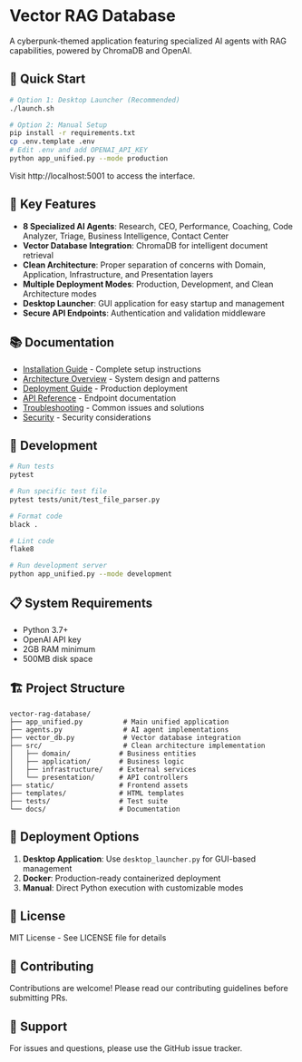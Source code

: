 # Vector RAG Database

A cyberpunk-themed application featuring specialized AI agents with RAG capabilities, powered by ChromaDB and OpenAI.

## 🚀 Quick Start

```bash
# Option 1: Desktop Launcher (Recommended)
./launch.sh

# Option 2: Manual Setup
pip install -r requirements.txt
cp .env.template .env
# Edit .env and add OPENAI_API_KEY
python app_unified.py --mode production
```

Visit http://localhost:5001 to access the interface.

## 🤖 Key Features

- **8 Specialized AI Agents**: Research, CEO, Performance, Coaching, Code Analyzer, Triage, Business Intelligence, Contact Center
- **Vector Database Integration**: ChromaDB for intelligent document retrieval
- **Clean Architecture**: Proper separation of concerns with Domain, Application, Infrastructure, and Presentation layers
- **Multiple Deployment Modes**: Production, Development, and Clean Architecture modes
- **Desktop Launcher**: GUI application for easy startup and management
- **Secure API Endpoints**: Authentication and validation middleware

## 📚 Documentation

- [Installation Guide](docs/guides/installation.md) - Complete setup instructions
- [Architecture Overview](docs/architecture/overview.md) - System design and patterns
- [Deployment Guide](docs/deployment/production.md) - Production deployment
- [API Reference](docs/reference/api.md) - Endpoint documentation
- [Troubleshooting](docs/guides/troubleshooting.md) - Common issues and solutions
- [Security](docs/guides/security.md) - Security considerations

## 🧪 Development

```bash
# Run tests
pytest

# Run specific test file
pytest tests/unit/test_file_parser.py

# Format code
black .

# Lint code
flake8

# Run development server
python app_unified.py --mode development
```

## 📋 System Requirements

- Python 3.7+
- OpenAI API key
- 2GB RAM minimum
- 500MB disk space

## 🏗️ Project Structure

```
vector-rag-database/
├── app_unified.py          # Main unified application
├── agents.py               # AI agent implementations
├── vector_db.py            # Vector database integration
├── src/                    # Clean architecture implementation
│   ├── domain/            # Business entities
│   ├── application/       # Business logic
│   ├── infrastructure/    # External services
│   └── presentation/      # API controllers
├── static/                # Frontend assets
├── templates/             # HTML templates
├── tests/                 # Test suite
└── docs/                  # Documentation
```

## 🚢 Deployment Options

1. **Desktop Application**: Use `desktop_launcher.py` for GUI-based management
2. **Docker**: Production-ready containerized deployment
3. **Manual**: Direct Python execution with customizable modes

## 📝 License

MIT License - See LICENSE file for details

## 🤝 Contributing

Contributions are welcome! Please read our contributing guidelines before submitting PRs.

## 💬 Support

For issues and questions, please use the GitHub issue tracker.